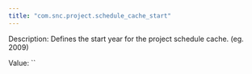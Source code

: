 ```yaml
---
title: "com.snc.project.schedule_cache_start"
---
```


Description: Defines the start year for the project schedule cache. (eg. 2009)

Value: ``